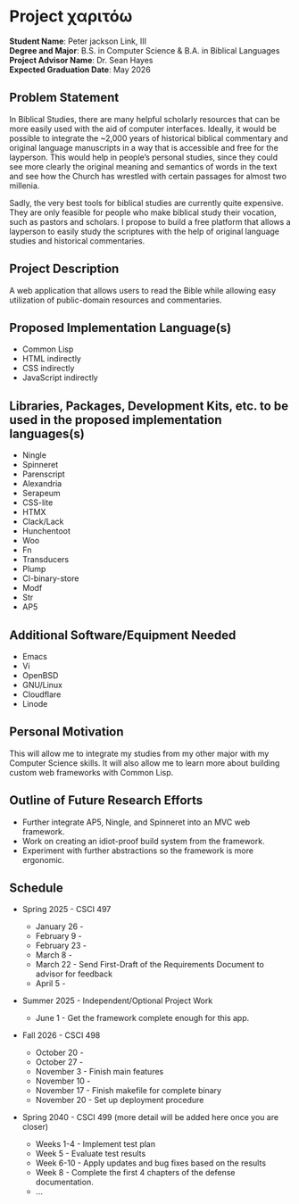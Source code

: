 Project χαριτόω
===================================================

**Student Name**: Peter jackson Link, III  
**Degree and Major**: B.S. in Computer Science & B.A. in Biblical Languages  
**Project Advisor Name**: Dr. Sean Hayes   
**Expected Graduation Date**: May 2026


Problem Statement
-----------------

In Biblical Studies, there are many helpful scholarly resources that can be more easily used with the aid of computer interfaces. Ideally, it would be possible to integrate the ~2,000 years of historical biblical commentary and original language manuscripts in a way that is accessible and free for the layperson. This would help in people’s personal studies, since they could see more clearly the original meaning and semantics of words in the text and see how the Church has wrestled with certain passages for almost two millenia.

Sadly, the very best tools for biblical studies are currently quite expensive. They are only feasible for people who make biblical study their vocation, such as pastors and scholars. I propose to build a free platform that allows a layperson to easily study the scriptures with the help of original language studies and historical commentaries.


Project Description
-------------------

A web application that allows users to read the Bible while allowing easy utilization of public-domain resources and commentaries.


Proposed Implementation Language(s) 
-----------------------------------

 - Common Lisp
 - HTML indirectly
 - CSS indirectly
 - JavaScript indirectly


Libraries, Packages, Development Kits, etc. to be used in the proposed implementation languages(s)
--------------------------------------------------------------------------------------------------

 - Ningle
 - Spinneret
 - Parenscript
 - Alexandria
 - Serapeum
 - CSS-lite
 - HTMX
 - Clack/Lack
 - Hunchentoot
 - Woo
 - Fn
 - Transducers
 - Plump
 - Cl-binary-store
 - Modf
 - Str
 - AP5


Additional Software/Equipment Needed
------------------------------------

 - Emacs
 - Vi
 - OpenBSD
 - GNU/Linux
 - Cloudflare
 - Linode

Personal Motivation
-------------------

This will allow me to integrate my studies from my other major with my Computer Science skills. It will also allow me to learn more about building custom web frameworks with Common Lisp.

Outline of Future Research Efforts
----------------------------------

 - Further integrate AP5, Ningle, and Spinneret into an MVC web framework.
 - Work on creating an idiot-proof build system from the framework.
 - Experiment with further abstractions so the framework is more ergonomic.

Schedule
--------

*   Spring 2025 - CSCI 497
    -   January 26 - 
    -   February 9 - 
    -   February 23 - 
    -   March 8 - 
    -   March 22 - Send First-Draft of the Requirements Document to advisor for feedback
    -   April 5 - 

*   Summer 2025 - Independent/Optional Project Work
    -   June 1 - Get the framework complete enough for this app.

*   Fall 2026 - CSCI 498
    -   October 20 - 
    -   October 27 - 
    -   November 3 - Finish main features
    -   November 10 - 
    -   November 17 - Finish makefile for complete binary
    -   November 20 - Set up deployment procedure

*   Spring 2040 - CSCI 499 (more detail will be added here once you are closer)
    -   Weeks 1-4 - Implement test plan
    -   Week 5 - Evaluate test results
    -   Week 6-10 - Apply updates and bug fixes based on the results
    -   Week 8 - Complete the first 4 chapters of the defense documentation.
    -   ...
